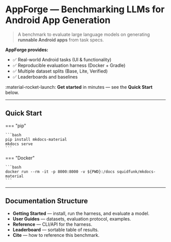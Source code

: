 # AppForge — Benchmarking LLMs for Android App Generation

> A benchmark to evaluate large language models on generating **runnable Android apps** from task specs.

**AppForge provides:**

- ✅ Real-world Android tasks (UI & functionality)
- ✅ Reproducible evaluation harness (Docker + Gradle)
- ✅ Multiple dataset splits (Base, Lite, Verified)
- ✅ Leaderboards and baselines

:material-rocket-launch: **Get started** in minutes — see the **Quick Start** below.

---

## Quick Start

=== "pip"

    ```bash
    pip install mkdocs-material
    mkdocs serve
    ```

=== "Docker"

    ```bash
    docker run --rm -it -p 8000:8000 -v ${PWD}:/docs squidfunk/mkdocs-material
    ```

---

## Documentation Structure

- **Getting Started** — install, run the harness, and evaluate a model.
- **User Guides** — datasets, evaluation protocol, examples.
- **Reference** — CLI/API for the harness.
- **Leaderboard** — sortable table of results.
- **Cite** — how to reference this benchmark.
